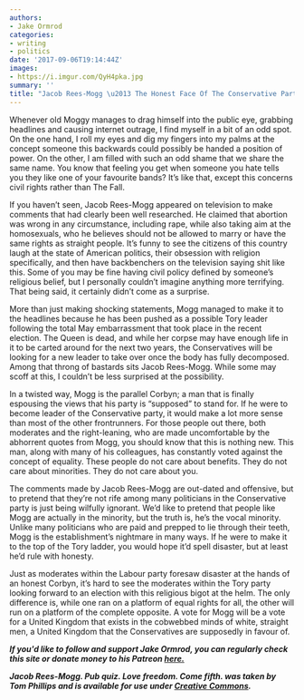 ```yaml
---
authors:
- Jake Ormrod
categories:
- writing
- politics
date: '2017-09-06T19:14:44Z'
images:
- https://i.imgur.com/QyH4pka.jpg
summary: ''
title: "Jacob Rees-Mogg \u2013 The Honest Face Of The Conservative Party"
---
```

Whenever old Moggy manages to drag himself into the public eye, grabbing headlines and causing internet outrage, I find myself in a bit of an odd spot. On the one hand, I roll my eyes and dig my fingers into my palms at the concept someone this backwards could possibly be handed a position of power. On the other, I am filled with such an odd shame that we share the same name. You know that feeling you get when someone you hate tells you they like one of your favourite bands? It’s like that, except this concerns civil rights rather than The Fall.

If you haven’t seen, Jacob Rees-Mogg appeared on television to make comments that had clearly been well researched. He claimed that abortion was wrong in any circumstance, including rape, while also taking aim at the homosexuals, who he believes should not be allowed to marry or have the same rights as straight people. It’s funny to see the citizens of this country laugh at the state of American politics, their obsession with religion specifically, and then have backbenchers on the television saying shit like this. Some of you may be fine having civil policy defined by someone’s religious belief, but I personally couldn’t imagine anything more terrifying. That being said, it certainly didn’t come as a surprise.

More than just making shocking statements, Mogg managed to make it to the headlines because he has been pushed as a possible Tory leader following the total May embarrassment that took place in the recent election. The Queen is dead, and while her corpse may have enough life in it to be carted around for the next two years, the Conservatives will be looking for a new leader to take over once the body has fully decomposed. Among that throng of bastards sits Jacob Rees-Mogg. While some may scoff at this, I couldn’t be less surprised at the possibility.

In a twisted way, Mogg is the parallel Corbyn; a man that is finally espousing the views that his party is “supposed” to stand for. If he were to become leader of the Conservative party, it would make a lot more sense than most of the other frontrunners. For those people out there, both moderates and the right-leaning, who are made uncomfortable by the abhorrent quotes from Mogg, you should know that this is nothing new. This man, along with many of his colleagues, has constantly voted against the concept of equality. These people do not care about benefits. They do not care about minorities. They do not care about you.

The comments made by Jacob Rees-Mogg are out-dated and offensive, but to pretend that they’re not rife among many politicians in the Conservative party is just being wilfully ignorant. We’d like to pretend that people like Mogg are actually in the minority, but the truth is, he’s the vocal minority. Unlike many politicians who are paid and prepped to lie through their teeth, Mogg is the establishment’s nightmare in many ways. If he were to make it to the top of the Tory ladder, you would hope it’d spell disaster, but at least he’d rule with honesty.

Just as moderates within the Labour party foresaw disaster at the hands of an honest Corbyn, it’s hard to see the moderates within the Tory party looking forward to an election with this religious bigot at the helm. The only difference is, while one ran on a platform of equal rights for all, the other will run on a platform of the complete opposite. A vote for Mogg will be a vote for a United Kingdom that exists in the cobwebbed minds of white, straight men, a United Kingdom that the Conservatives are supposedly in favour of.


_**If you'd like to follow and support Jake Ormrod, you can regularly check this site or donate money to his Patreon [here.](https://www.patreon.com/JakeOrmrod "")**_


_**Jacob Rees-Mogg. Pub quiz. Love freedom. Come fifth. was taken by Tom Phillips and is available for use under [Creative Commons](https://creativecommons.org/licenses/by-nc/4.0/"").**_